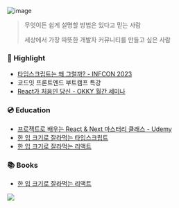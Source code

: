 ![image](https://github.com/winterlood/winterlood/assets/46296754/79d79886-18c0-403d-8206-7eccb4045c11)


> 무엇이든 쉽게 설명할 방법은 있다고 믿는 사람
> 
> 세상에서 가장 따뜻한 개발자 커뮤니티를 만들고 싶은 사람

### 🎤 Highlight

- [타입스크립트는 왜 그럴까? - INFCON 2023](https://inflearn.com/infcon-2023/schedule/session-detail?id=770)
- 코드잇 프론트엔드 부트캠프 특강
- [React가 처음인 당신 - OKKY 월간 세미나](https://www.youtube.com/watch?v=mfzRXKUQCvY)

### 💿 Education

- [프로젝트로 배우는 React & Next 마스터리 클래스 - Udemy](https://www.udemy.com/course/react-next-master/?referralCode=526DDD50138E580C76B7)
- [한 입 크기로 잘라먹는 타입스크립트](https://inf.run/eqyh)
- [한 입 크기로 잘라먹는 리액트](https://inf.run/CwzR)

### 📚 Books
- [한 입 크기로 잘라먹는 리액트](https://product.kyobobook.co.kr/detail/S000201352991)


<a href="https://opgc.me/#/users/winterlood" target="_blank"><img src="https://api.opgc.me/githubs/users/winterlood/tag/?theme=basic" /></a>

